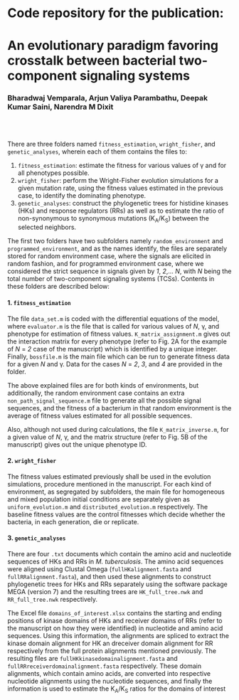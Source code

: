 # **Code repository for the publication:**
# An evolutionary paradigm favoring crosstalk between bacterial two-component signaling systems
### Bharadwaj Vemparala, Arjun Valiya Parambathu, Deepak Kumar Saini, Narendra M Dixit
<br/>
<br/>

There are three folders named `fitness_estimation`, `wright_fisher`, and `genetic_analyses`, wherein each of them contains the files to:
1. `fitness_estimation`: estimate the fitness for various values of γ and for all phenotypes possible.
2. `wright_fisher`: perform the Wright-Fisher evolution simulations for a given mutation rate, using the fitness values estimated in the previous case, to identify the dominating phenotype.
3. `genetic_analyses`: construct the phylogenetic trees for histidine kinases (HKs) and response regulators (RRs) as well as to estimate the ratio of non-synonymous to synonymous mutations (K<sub>A</sub>/K<sub>S</sub>) between the selected neighbors.

The first two folders have two subfolders namely `random_environment` and `programmed_environment`, and as the names identify, the files are separately stored for random environment case, where the signals are elicited in random fashion, and for programmed environment case, where we considered the strict sequence in signals given by _1_, _2_,... _N_, with _N_ being the total number of two-component signaling systems (TCSs). Contents in these folders are described below:

#### 1. `fitness_estimation`
The file `data_set.m` is coded with the differential equations of the model, where `evaluator.m` is the file that is called for various values of _N_, γ, and phenotype for estimation of fitness values. `K_matrix_assignment.m` gives out the interaction matrix for every phenotype (refer to Fig. 2A for the example of _N_ = _2_ case of the manuscript) which is identified by a unique integer. Finally, `bossfile.m` is the main file which can be run to generate fitness data for a given _N_ and γ. Data for the cases _N_ = _2_, _3_, and _4_ are provided in the folder.

The above explained files are for both kinds of environments, but additionally, the random environment case contains an extra `non_path_signal_sequence.m` file to generate all the possible signal sequences, and the fitness of a bacterium in that random environment is the average of fitness values estimated for all possible sequences.

Also, although not used during calculations, the file `K_matrix_inverse.m`, for a given value of _N_, γ, and the matrix structure (refer to Fig. 5B of the manuscript) gives out the unique phenotype ID.

#### 2. `wright_fisher`
The fitness values estimated previously shall be used in the evolution simulations, procedure mentioned in the manuscript. For each kind of environment, as segregated by subfolders, the main file for homogeneous and mixed population initial conditions are separately given as `uniform_evolution.m` and `distributed_evolution.m` respectively. The baseline fitness values are the control fitnesses which decide whether the bacteria, in each generation, die or replicate.

#### 3. `genetic_analyses`
There are four `.txt` documents which contain the amino acid and nucleotide sequences of HKs and RRs in _M. tuberculosis_. The amino acid sequences were aligned using Clustal Omega (`fullHKalignment.fasta` and `fullRRalignment.fasta`), and then used these alignments to construct phylogenetic trees for HKs and RRs separately using the software package MEGA (version 7) and the resulting trees are `HK_full_tree.nwk` and `RR_full_tree.nwk` respectively.

The Excel file `domains_of_interest.xlsx` contains the starting and ending positions of kinase domains of HKs and receiver domains of RRs (refer to the manuscript on how they were identified) in nucleotide and amino acid sequences. Using this information, the alignments are spliced to extract the kinase domain alignment for HK an dreceiver domain alignment for RR respectively from the full protein alignments mentioned previously. The resulting files are `fullHKkinasedomainalignment.fasta` and `fullRRreceiverdomainalignment.fasta` respectively. These domain alignments, which contain amino acids, are converted into respective nucleotide alignments using the nucleotide sequences, and finally the information is used to estimate the K<sub>A</sub>/K<sub>S</sub> ratios for the domains of interest
